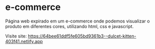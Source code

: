 # e-commerce

Página web expirado em um e-commerce onde podemos visualizar o produto em diferentes cores, utilizando html, css e javascript.

Visite site: https://64bee61ddf5fe605bd9361b3--dulcet-kitten-403f41.netlify.app
